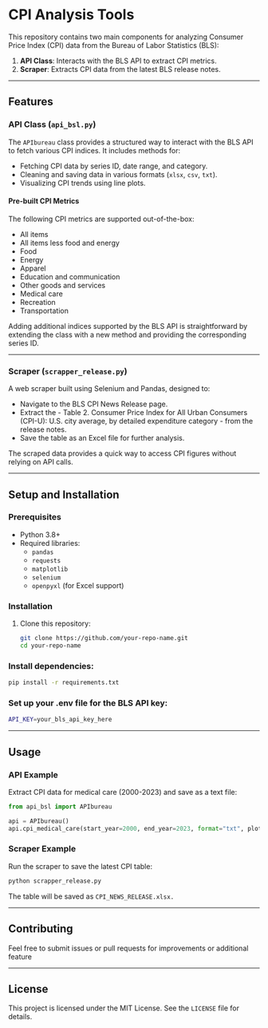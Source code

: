 # CPI Analysis Tools

This repository contains two main components for analyzing Consumer Price Index (CPI) data from the Bureau of Labor Statistics (BLS):

1. **API Class**: Interacts with the BLS API to extract CPI metrics.
2. **Scraper**: Extracts CPI data from the latest BLS release notes.

---

## Features

### API Class (`api_bsl.py`)
The `APIbureau` class provides a structured way to interact with the BLS API to fetch various CPI indices. It includes methods for:
- Fetching CPI data by series ID, date range, and category.
- Cleaning and saving data in various formats (`xlsx`, `csv`, `txt`).
- Visualizing CPI trends using line plots.

#### Pre-built CPI Metrics
The following CPI metrics are supported out-of-the-box:
- All items
- All items less food and energy
- Food
- Energy
- Apparel
- Education and communication
- Other goods and services
- Medical care
- Recreation
- Transportation

Adding additional indices supported by the BLS API is straightforward by extending the class with a new method and providing the corresponding series ID.

---

### Scraper (`scrapper_release.py`)
A web scraper built using Selenium and Pandas, designed to:
- Navigate to the BLS CPI News Release page.
- Extract the - Table 2. Consumer Price Index for All Urban Consumers (CPI-U): U.S. city average, by detailed expenditure category - from the release notes.
- Save the table as an Excel file for further analysis.

The scraped data provides a quick way to access CPI figures without relying on API calls.

---

## Setup and Installation

### Prerequisites
- Python 3.8+
- Required libraries:
  - `pandas`
  - `requests`
  - `matplotlib`
  - `selenium`
  - `openpyxl` (for Excel support)

### Installation
1. Clone this repository:
   ```bash
   git clone https://github.com/your-repo-name.git
   cd your-repo-name

### Install dependencies:

```bash
pip install -r requirements.txt
```

### Set up your .env file for the BLS API key:

```bash
API_KEY=your_bls_api_key_here
```

---

## Usage

### API Example

Extract CPI data for medical care (2000-2023) and save as a text file:

```python
from api_bsl import APIbureau

api = APIbureau()
api.cpi_medical_care(start_year=2000, end_year=2023, format="txt", plot=True)
```
### Scraper Example

Run the scraper to save the latest CPI table:

```bash
python scrapper_release.py
```
The table will be saved as `CPI_NEWS_RELEASE.xlsx.`

--- 

## Contributing
Feel free to submit issues or pull requests for improvements or additional feature

--- 

## License
This project is licensed under the MIT License. See the `LICENSE` file for details.
